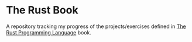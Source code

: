 # The Rust Book

A repository tracking my progress of the projects/exercises defined in [The Rust Programming Language](https://doc.rust-lang.org/stable/book/) book.
